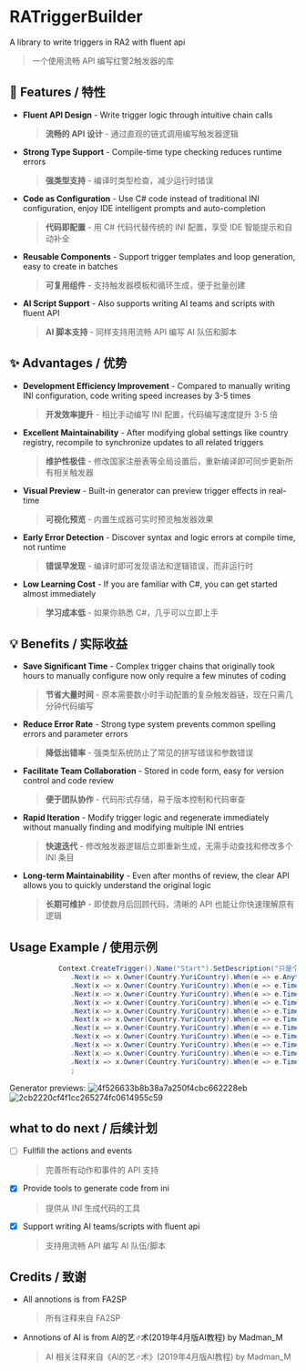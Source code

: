 # RATriggerBuilder
A library to write triggers in RA2 with fluent api
> 一个使用流畅 API 编写红警2触发器的库

## 🚀 Features / 特性
- **Fluent API Design** - Write trigger logic through intuitive chain calls
  > **流畅的 API 设计** - 通过直观的链式调用编写触发器逻辑
- **Strong Type Support** - Compile-time type checking reduces runtime errors
  > **强类型支持** - 编译时类型检查，减少运行时错误
- **Code as Configuration** - Use C# code instead of traditional INI configuration, enjoy IDE intelligent prompts and auto-completion
  > **代码即配置** - 用 C# 代码代替传统的 INI 配置，享受 IDE 智能提示和自动补全
- **Reusable Components** - Support trigger templates and loop generation, easy to create in batches
  > **可复用组件** - 支持触发器模板和循环生成，便于批量创建
- **AI Script Support** - Also supports writing AI teams and scripts with fluent API
  > **AI 脚本支持** - 同样支持用流畅 API 编写 AI 队伍和脚本

## ✨ Advantages / 优势
- **Development Efficiency Improvement** - Compared to manually writing INI configuration, code writing speed increases by 3-5 times
  > **开发效率提升** - 相比手动编写 INI 配置，代码编写速度提升 3-5 倍
- **Excellent Maintainability** - After modifying global settings like country registry, recompile to synchronize updates to all related triggers
  > **维护性极佳** - 修改国家注册表等全局设置后，重新编译即可同步更新所有相关触发器
- **Visual Preview** - Built-in generator can preview trigger effects in real-time
  > **可视化预览** - 内置生成器可实时预览触发器效果
- **Early Error Detection** - Discover syntax and logic errors at compile time, not runtime
  > **错误早发现** - 编译时即可发现语法和逻辑错误，而非运行时
- **Low Learning Cost** - If you are familiar with C#, you can get started almost immediately
  > **学习成本低** - 如果你熟悉 C#，几乎可以立即上手

## 💡 Benefits / 实际收益
- **Save Significant Time** - Complex trigger chains that originally took hours to manually configure now only require a few minutes of coding
  > **节省大量时间** - 原本需要数小时手动配置的复杂触发器链，现在只需几分钟代码编写
- **Reduce Error Rate** - Strong type system prevents common spelling errors and parameter errors
  > **降低出错率** - 强类型系统防止了常见的拼写错误和参数错误
- **Facilitate Team Collaboration** - Stored in code form, easy for version control and code review
  > **便于团队协作** - 代码形式存储，易于版本控制和代码审查
- **Rapid Iteration** - Modify trigger logic and regenerate immediately without manually finding and modifying multiple INI entries
  > **快速迭代** - 修改触发器逻辑后立即重新生成，无需手动查找和修改多个 INI 条目
- **Long-term Maintainability** - Even after months of review, the clear API allows you to quickly understand the original logic
  > **长期可维护** - 即使数月后回顾代码，清晰的 API 也能让你快速理解原有逻辑

## Usage Example / 使用示例
```c#
            Context.CreateTrigger().Name("Start").SetDescription("只是个注释").Owner(Country.YuriCountry).When(e => e.Anything()).Then(a => a.DisablePlayerControl().DisableSelf())
               .Next(x => x.Owner(Country.YuriCountry).When(e => e.Anything()).Then(a => a.DisableSelf().PlayEva(Eva.EVA_EstablishBattlefieldControl.ToString())))
               .Next(x => x.Owner(Country.YuriCountry).When(e => e.TimeElapse(5)).Then(a => a.TriggerText("Mission:yr01umd1").DisableSelf()))
               .Next(x => x.Owner(Country.YuriCountry).When(e => e.TimeElapse(10)).Then(a => a.RevealWayPoint(365).MoveViewTo(ViewMoveSpeed.Normal, 365).DisableSelf()))
               .Next(x => x.Owner(Country.YuriCountry).When(e => e.TimeElapse(10)).Then(a => a.TriggerText("Mission:yr01umd2").DisableSelf()))
               .Next(x => x.Owner(Country.YuriCountry).When(e => e.TimeElapse(20)).Then(a => a.RevealWayPoint(307).MoveViewTo(ViewMoveSpeed.Normal, 307)).Then(a => a.DisableSelf()))
               .Next(x => x.Owner(Country.YuriCountry).When(e => e.TimeElapse(10)).Then(a => a.TriggerText("Mission:yr01umd3").DisableSelf()))
               .Next(x => x.Owner(Country.YuriCountry).When(e => e.TimeElapse(10)).Then(a => a.RevealWayPoint(62).MoveViewTo(ViewMoveSpeed.Normal, 59).DisableSelf()))
               .Next(x => x.Owner(Country.YuriCountry).When(e => e.TimeElapse(10)).Then(a => a.Reinforcements("01000032").Reinforcements("01000033").PlayEva(Eva.EVA_ReinforcementsHaveArrived.ToString()).DisableSelf()))
               .Next(x => x.Owner(Country.YuriCountry).When(e => e.TimeElapse(10)).Then(a => a.TriggerText("Mission:yr01umd4").DisableSelf()))
               .Next(x => x.Owner(Country.YuriCountry).When(e => e.TimeElapse(10)).Then(a => a.TriggerText("Mission:yr01umd5").DisableSelf()))
               .Next(x => x.Owner(Country.YuriCountry).When(e => e.TimeElapse(10)).Then(a => a.PlayEva(Eva.EVA_BattleControlTerminated.ToString()).DisableSelf().EnablePlayerControl()))
               ;
```

Generator previews:
![4f526633b8b38a7a250f4cbc662228eb](https://github.com/user-attachments/assets/b7552808-88f7-4100-99ba-909d951c83a2)
![2cb2220cf4f1cc265274fc0614955c59](https://github.com/user-attachments/assets/11890bfb-f2df-46da-82c3-1d073249055b)

## what to do next / 后续计划
- [ ] Fullfill the actions and events
  > 完善所有动作和事件的 API 支持
- [x] Provide tools to generate code from ini
  > 提供从 INI 生成代码的工具
- [x] Support writing AI teams/scripts with fluent api
  > 支持用流畅 API 编写 AI 队伍/脚本

## Credits / 致谢
- All annotions is from FA2SP
  > 所有注释来自 FA2SP
- Annotions of AI is from AI的艺♂术(2019年4月版AI教程) by Madman_M
  > AI 相关注释来自《AI的艺♂术》(2019年4月版AI教程) by Madman_M
